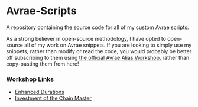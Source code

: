 # Avrae-Scripts
A repository containing the source code for all of my custom Avrae scripts.

As a strong believer in open-source methodology, I have opted to open-source all of my work on Avrae snippets. If you are looking to simply use my snippets, rather than modify or read the code, you would probably be better off subscribing to them using [the official Avrae Alias Workshop](https://avrae.io/dashboard/workshop), rather than copy-pasting them from here!

### Workshop Links
* [Enhanced Durations](https://avrae.io/dashboard/workshop/64ac91d147088352635c1359)
* [Investment of the Chain Master](https://avrae.io/dashboard/workshop/64a8d2af010227089331df81)
